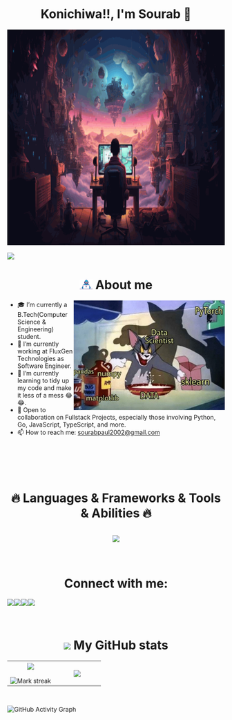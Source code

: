 <h1 align="center"> Konichiwa!!, I'm Sourab 👋 </h1>

<p align="center"> 
  <img alt="Sourab's profile" src="https://github.com/SourabHere/SourabHere/blob/main/gifs/background.png" width="900" height="500">
</p>

![](https://visitor-badge.glitch.me/badge?page_id=SourabHere.SourabHere)


<h1 align="center"> <img src="https://raw.githubusercontent.com/dev-akshat/archive/main/images/gifs/others/dev_boy.gif" width="30"> About me </h1>

<img src="https://github.com/SourabHere/SourabHere/blob/main/gifs/meme1.jpg" alt="dev_object" align="right" width="350" />

- 🎓 I’m currently a B.Tech(Computer Science & Engineering) student.
- 💼 I’m currently working at FluxGen Technologies as Software Engineer.
- 🌱 I’m currently learning to tidy up my code and make it less of a mess 😂😂.
- 👯 Open to collaboration on Fullstack Projects, especially those involving Python, Go, JavaScript, TypeScript, and more.
- 📫 How to reach me: sourabpaul2002@gmail.com


 
 <br>
 <br>
  <br>
 <br>

 

<h1 align="center">🔥 Languages & Frameworks & Tools & Abilities 🔥</h1>

  <h2 align="center">
 <img src="https://skillicons.dev/icons?i=python,cpp,golang,javascript,typescript,next,tailwind,react,flask,fastapi,django,nodejs,express,git,github,linux,bash,postgres,mysql,mongo,firebase,aws,vercel,azure,gitlab,opencv,tensorflow,sklearn">
  </h2>
 
 
 <br>

 
 
<h1 align="center"> Connect with me: </h1>

<p align="center">
  <a href="https://www.linkedin.com/in/sourab-paul-95ba77220/" >
  <img align="left" src="https://img.icons8.com/color/48/000000/linkedin.png" />
  </a>
  <a href="mailto:sourabpaul2002@gmail.com">
    <img align="left" src="https://img.icons8.com/color/48/000000/gmail.png" />
  </a>
  <a href="https://www.instagram.com/100rab__here/?hl=en">
    <img align="left" src="https://img.icons8.com/fluency/48/000000/instagram-new.png" />
  </a>
  <a href="https://twitter.com/Sourab63373993">
    <img align="left" src="https://img.icons8.com/color/48/4a90e2/twitter--v2.png"/>
  </a>
</p> 

</br>
</br>
<br>
 
 <h1 align="center"> <img src="https://media.giphy.com/media/iY8CRBdQXODJSCERIr/giphy.gif" width="30"> My GitHub stats </h1>
<!--  <div align=center>
</div>

  
  <br>
  <p align="center">
  <img src="https://github.com/DHANOLA/DHANOLA/raw/output/github-contribution-grid-snake.svg" alt="snake"></center>
</p> -->
 
<table border="0" align="center">
<tr border="0">
<td width="50%" align="center">
  <img  align="center"  src="https://github-readme-stats.vercel.app/api?username=SourabHere&theme=cobalt&show_icons=true&count_private=true" />
  <br></br>

  <img  title="🔥 Get streak stats for your profile at git.io/streak-stats" alt="Mark streak" src="http://github-readme-streak-stats.herokuapp.com?user=SourabHere&theme=dark&hide_border=true&date_format=M%20j%5B%2C%20Y%5D" />
  
  
</td>

<td width="50%" align="center">

  <img  align="center"  src="https://github-readme-stats.anuraghazra1.vercel.app/api/top-langs/?username=SourabHere&theme=dark&hide_border=true&no-bg=true&no-frame=true&langs_count=10"/>
  
  </td>
</tr>
</table>



<br>

![GitHub Activity Graph](https://activity-graph.herokuapp.com/graph?username=SourabHere&bg_color=000000&color=4fff67&line=4fff67&point=ffffff&area=true&hide_border=true)  </p>

<br>


